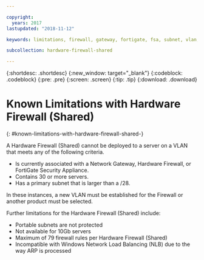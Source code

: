 ```yaml
---

copyright:
  years: 2017
lastupdated: "2018-11-12"

keywords: limitations, firewall, gateway, fortigate, fsa, subnet, vlan, problems, issues

subcollection: hardware-firewall-shared

---
```


{:shortdesc: .shortdesc}
{:new_window: target="_blank"}
{:codeblock: .codeblock}
{:pre: .pre}
{:screen: .screen}
{:tip: .tip}
{:download: .download}

# Known Limitations with Hardware Firewall (Shared)
{: #known-limitations-with-hardware-firewall-shared-}

A Hardware Firewall (Shared) cannot be deployed to a server on a VLAN that meets any of the following criteria.

* Is currently associated with a Network Gateway, Hardware Firewall, or FortiGate Security Appliance.
* Contains 30 or more servers.
* Has a primary subnet that is larger than a /28.

In these instances, a new VLAN must be established for the Firewall or another product must be selected.

Further limitations for the Hardware Firewall (Shared) include:

* Portable subnets are not protected
* Not available for 10Gb servers
* Maximum of 79 firewall rules per Hardware Firewall (Shared)
* Incompatible with Windows Network Load Balancing (NLB) due to the way ARP is processed
